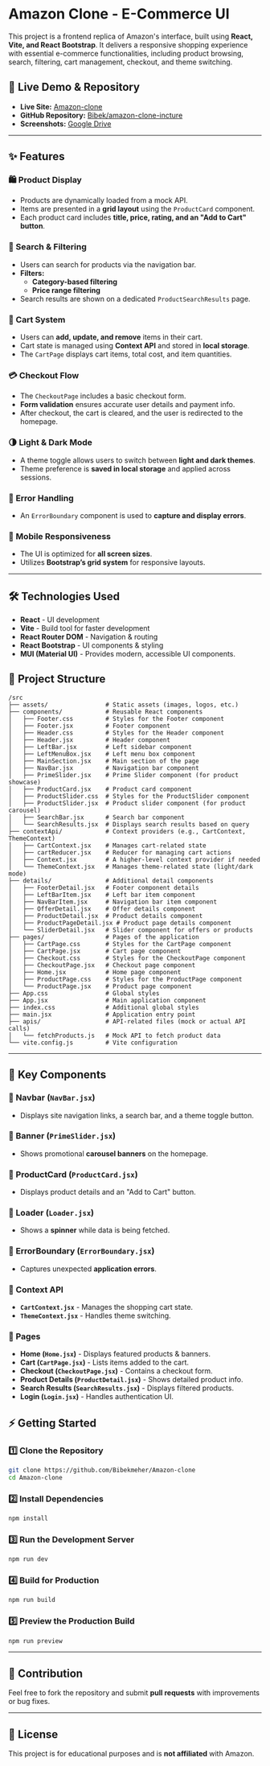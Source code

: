 # Amazon Clone - E-Commerce UI

This project is a frontend replica of Amazon's interface, built using **React, Vite, and React Bootstrap**. It delivers a responsive shopping experience with essential e-commerce functionalities, including product browsing, search, filtering, cart management, checkout, and theme switching.

## 🚀 Live Demo & Repository
- **Live Site:** [Amazon-clone](https://amazon-frontend-dev.netlify.app/)
- **GitHub Repository:** [Bibek/amazon-clone-incture](https://github.com/Bibekmeher/Amazon-clone)
- **Screenshots:** [Google Drive]()

---

## ✨ Features

### 🛍️ Product Display
- Products are dynamically loaded from a mock API.
- Items are presented in a **grid layout** using the `ProductCard` component.
- Each product card includes **title, price, rating, and an "Add to Cart" button**.

### 🔎 Search & Filtering
- Users can search for products via the navigation bar.
- **Filters:**
  - **Category-based filtering**
  - **Price range filtering**
- Search results are shown on a dedicated `ProductSearchResults` page.

### 🛒 Cart System
- Users can **add, update, and remove** items in their cart.
- Cart state is managed using **Context API** and stored in **local storage**.
- The `CartPage` displays cart items, total cost, and item quantities.

### 💳 Checkout Flow
- The `CheckoutPage` includes a basic checkout form.
- **Form validation** ensures accurate user details and payment info.
- After checkout, the cart is cleared, and the user is redirected to the homepage.

### 🌗 Light & Dark Mode
- A theme toggle allows users to switch between **light and dark themes**.
- Theme preference is **saved in local storage** and applied across sessions.

### 🚧 Error Handling
- An `ErrorBoundary` component is used to **capture and display errors**.

### 📱 Mobile Responsiveness
- The UI is optimized for **all screen sizes**.
- Utilizes **Bootstrap’s grid system** for responsive layouts.

---

## 🛠️ Technologies Used

- **React** - UI development
- **Vite** - Build tool for faster development
- **React Router DOM** - Navigation & routing
- **React Bootstrap** - UI components & styling
- **MUI (Material UI)** - Provides modern, accessible UI components.

## 📂 Project Structure

```
/src
├── assets/                # Static assets (images, logos, etc.)
├── components/            # Reusable React components
│   ├── Footer.css         # Styles for the Footer component
│   ├── Footer.jsx         # Footer component
│   ├── Header.css         # Styles for the Header component
│   ├── Header.jsx         # Header component
│   ├── LeftBar.jsx        # Left sidebar component
│   ├── LeftMenuBox.jsx    # Left menu box component
│   ├── MainSection.jsx    # Main section of the page
│   ├── NavBar.jsx         # Navigation bar component
│   ├── PrimeSlider.jsx    # Prime Slider component (for product showcase)
│   ├── ProductCard.jsx    # Product card component
│   ├── ProductSlider.css  # Styles for the ProductSlider component
│   ├── ProductSlider.jsx  # Product slider component (for product carousel)
│   ├── SearchBar.jsx      # Search bar component
│   └── SearchResults.jsx  # Displays search results based on query
├── contextApi/            # Context providers (e.g., CartContext, ThemeContext)
│   ├── CartContext.jsx    # Manages cart-related state
│   ├── cartReducer.jsx    # Reducer for managing cart actions
│   ├── Context.jsx        # A higher-level context provider if needed
│   └── ThemeContext.jsx   # Manages theme-related state (light/dark mode)
├── details/               # Additional detail components
│   ├── FooterDetail.jsx   # Footer component details
│   ├── LeftBarItem.jsx    # Left bar item component
│   ├── NavBarItem.jsx     # Navigation bar item component
│   ├── OfferDetail.jsx    # Offer details component
│   ├── ProductDetail.jsx  # Product details component
│   ├── ProductPageDetail.jsx # Product page details component
│   └── SliderDetail.jsx   # Slider component for offers or products
├── pages/                 # Pages of the application
│   ├── CartPage.css       # Styles for the CartPage component
│   ├── CartPage.jsx       # Cart page component
│   ├── Checkout.css       # Styles for the CheckoutPage component
│   ├── CheckoutPage.jsx   # Checkout page component
│   ├── Home.jsx           # Home page component
│   ├── ProductPage.css    # Styles for the ProductPage component
│   └── ProductPage.jsx    # Product page component
├── App.css                # Global styles
├── App.jsx                # Main application component
├── index.css              # Additional global styles
├── main.jsx               # Application entry point
├── apis/                  # API-related files (mock or actual API calls)
│   └── fetchProducts.js   # Mock API to fetch product data
└── vite.config.js         # Vite configuration

```

---

## 🔑 Key Components

### 📌 Navbar (`NavBar.jsx`)
- Displays site navigation links, a search bar, and a theme toggle button.

### 📌 Banner (`PrimeSlider.jsx`)
- Shows promotional **carousel banners** on the homepage.

### 📌 ProductCard (`ProductCard.jsx`)
- Displays product details and an "Add to Cart" button.

### 📌 Loader (`Loader.jsx`)
- Shows a **spinner** while data is being fetched.

### 📌 ErrorBoundary (`ErrorBoundary.jsx`)
- Captures unexpected **application errors**.

### 📌 Context API
- **`CartContext.jsx`** - Manages the shopping cart state.
- **`ThemeContext.jsx`** - Handles theme switching.

### 📌 Pages
- **Home (`Home.jsx`)** - Displays featured products & banners.
- **Cart (`CartPage.jsx`)** - Lists items added to the cart.
- **Checkout (`CheckoutPage.jsx`)** - Contains a checkout form.
- **Product Details (`ProductDetail.jsx`)** - Shows detailed product info.
- **Search Results (`SearchResults.jsx`)** - Displays filtered products.
- **Login (`Login.jsx`)** - Handles authentication UI.


## ⚡ Getting Started

### 1️⃣ Clone the Repository
```sh
git clone https://github.com/Bibekmeher/Amazon-clone
cd Amazon-clone
```

### 2️⃣ Install Dependencies
```sh
npm install
```

### 3️⃣ Run the Development Server
```sh
npm run dev
```

### 4️⃣ Build for Production
```sh
npm run build
```

### 5️⃣ Preview the Production Build
```sh
npm run preview
```

---

## 🎯 Contribution
Feel free to fork the repository and submit **pull requests** with improvements or bug fixes.

---

## 📝 License
This project is for educational purposes and is **not affiliated** with Amazon.
